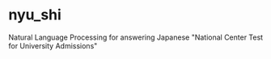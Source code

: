 nyu_shi
=======

Natural Language Processing for answering Japanese "National Center Test for University Admissions"
